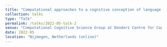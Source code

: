 ```yaml
---
title: "Computational approaches to a cognitive conception of language:"
collection: talks
type: "Talk"
permalink: /talks/2022-05-talk-2
venue: "Computational Cognitive Science Group at Donders Centre for Cognition/Radboud University"
date: 2022-05
location: "Nijmegen, Netherlands (online)"
---
```

